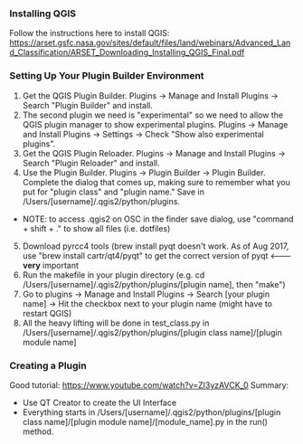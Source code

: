 ### Installing QGIS
Follow the instructions here to install QGIS: https://arset.gsfc.nasa.gov/sites/default/files/land/webinars/Advanced_Land_Classification/ARSET_Downloading_Installing_QGIS_Final.pdf

### Setting Up Your Plugin Builder Environment
1. Get the QGIS Plugin Builder. Plugins -> Manage and Install Plugins -> Search "Plugin Builder" and install.
2. The second plugin we need is "experimental" so we need to allow the QGIS plugin manager to show experimental plugins. Plugins -> Manage and Install Plugins -> Settings -> Check "Show also experimental plugins".
3. Get the QGIS Plugin Reloader. Plugins -> Manage and Install Plugins -> Search "Plugin Reloader" and install.
4. Use the Plugin Builder. Plugins -> Plugin Builder -> Plugin Builder. Complete the dialog that comes up, making sure to remember what you put for "plugin class" and "plugin name." Save in /Users/[username]/.qgis2/python/plugins. 
  * NOTE: to access .qgis2 on OSC in the finder save dialog, use "command + shift + ." to show all files (i.e. dotfiles)
5. Download pyrcc4 tools (brew install pyqt doesn't work. As of Aug 2017, use "brew install cartr/qt4/pyqt" to get the correct version of pyqt <--- **very** important
6. Run the makefile in your plugin directory (e.g. cd /Users/[username]/.qgis2/python/plugins/[plugin name], then "make")
7. Go to plugins -> Manage and Install Plugins -> Search [your plugin name] -> Hit the checkbox next to your plugin name  (might have to restart QGIS)
8. All the heavy lifting will be done in test_class.py in 
/Users/[username]/.qgis2/python/plugins/[plugin class name]/[plugin module name]

### Creating a Plugin
Good tutorial: https://www.youtube.com/watch?v=ZI3yzAVCK_0
Summary:
  * Use QT Creator to create the UI Interface
  * Everything starts in /Users/[username]/.qgis2/python/plugins/[plugin class name]/[plugin module name]/[module_name].py in the run() method.

